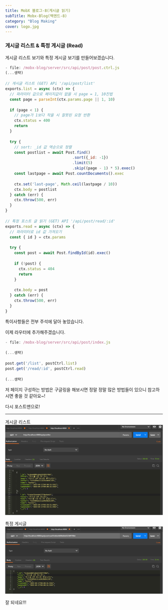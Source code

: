 ```yaml
---
title: MobX 블로그-8(게시글 읽기)
subTitle: Mobx-Blog(백엔드-8)
category: "Blog Making"
cover: logo.jpg
---
```


### 게시글 리스트 & 특정 게시글 (Read)
게시글 리스트 보기와 특정 게시글 보기를 만들어보겠습니다.

```js
- file: /mobx-blog/server/src/api/post/post.ctrl.js
(...생략)

// 게시글 리스트 (GET) APi '/api/post/list'
exports.list = async (ctx) => {
  // 파라미터 값으로 페이지값이 없을 시 page = 1, 10진법
  const page = parseInt(ctx.params.page || 1, 10)

  if (page < 1) {
    // page가 1보다 작을 시 잘못된 요청 반환
    ctx.status = 400
    return
  }

  try {
    // sort: _id 값 역순으로 정렬
    const postlist = await Post.find()
                              .sort({_id: -1})
                              .limit(5)
                              .skip((page - 1) * 5).exec()
    const lastpage = await Post.countDocuments().exec

    ctx.set('last-page', Math.ceil(lastpage / 10))
    ctx.body = postlist
  } catch (err) {
    ctx.throw(500, err)
  }
}

// 특정 포스트 글 읽기 (GET) API '/api/post/read/:id'
exports.read = async (ctx) => {
  // 파라미터로 id 값 가져오기
  const { id } = ctx.params

  try {
    const post = await Post.findById(id).exec()

    if (!post) {
      ctx.status = 404
      return
    }

    ctx.body = post
  } catch (err) {
    ctx.throw(500, err)
  }
}
```

특이사항들은 전부 주석에 달아 놓았습니다.

이제 라우터에 추가해주겠습니다.
```js
- file: /mobx-blog/server/src/api/post/index.js

(...생략)

post.get('/list', postCtrl.list)
post.get('/read/:id', postCtrl.read)

(...생략)
```

저 페이지 구성하는 방법은 구글링을 해보시면 정말 정말 많은 방법들이 있으니 참고하시면 좋을 것 같아요~!

다시 포스트맨으로!

***

게시글 리스트
![Postman1](./postman1.png)

특정 게시글
![Postman2](./postman2.png)

잘 되네요!!!